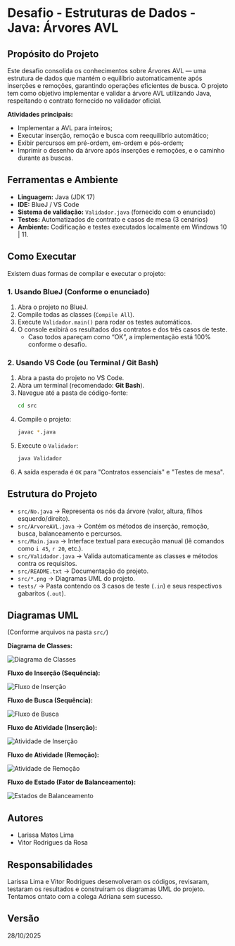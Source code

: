 # Desafio - Estruturas de Dados - Java: Árvores AVL

## Propósito do Projeto

Este desafio consolida os conhecimentos sobre Árvores AVL — uma estrutura de dados que mantém o equilíbrio automaticamente após inserções e remoções, garantindo operações eficientes de busca. O projeto tem como objetivo implementar e validar a árvore AVL utilizando Java, respeitando o contrato fornecido no validador oficial.

**Atividades principais:**

* Implementar a AVL para inteiros;
* Executar inserção, remoção e busca com reequilíbrio automático;
* Exibir percursos em pré-ordem, em-ordem e pós-ordem;
* Imprimir o desenho da árvore após inserções e remoções, e o caminho durante as buscas.

## Ferramentas e Ambiente

* **Linguagem:** Java (JDK 17)
* **IDE:** BlueJ / VS Code
* **Sistema de validação:** `Validador.java` (fornecido com o enunciado)
* **Testes:** Automatizados de contrato e casos de mesa (3 cenários)
* **Ambiente:** Codificação e testes executados localmente em Windows 10 | 11.

## Como Executar

Existem duas formas de compilar e executar o projeto:

### 1. Usando BlueJ (Conforme o enunciado)

1.  Abra o projeto no BlueJ.
2.  Compile todas as classes (`Compile All`).
3.  Execute `Validador.main()` para rodar os testes automáticos.
4.  O console exibirá os resultados dos contratos e dos três casos de teste.
    * Caso todos apareçam como “OK”, a implementação está 100% conforme o desafio.

### 2. Usando VS Code (ou Terminal / Git Bash)

1.  Abra a pasta do projeto no VS Code.
2.  Abra um terminal (recomendado: **Git Bash**).
3.  Navegue até a pasta de código-fonte:
    ```bash
    cd src
    ```
4.  Compile o projeto:
    ```bash
    javac *.java
    ```
5.  Execute o `Validador`:
    ```bash
    java Validador
    ```
6.  A saída esperada é `OK` para "Contratos essenciais" e "Testes de mesa".

## Estrutura do Projeto

* `src/No.java` → Representa os nós da árvore (valor, altura, filhos esquerdo/direito).
* `src/ArvoreAVL.java` → Contém os métodos de inserção, remoção, busca, balanceamento e percursos.
* `src/Main.java` → Interface textual para execução manual (lê comandos como `i 45`, `r 20`, etc.).
* `src/Validador.java` → Valida automaticamente as classes e métodos contra os requisitos.
* `src/README.txt` → Documentação do projeto.
* `src/*.png` → Diagramas UML do projeto.
* `tests/` → Pasta contendo os 3 casos de teste (`.in`) e seus respectivos gabaritos (`.out`).

## Diagramas UML

(Conforme arquivos na pasta `src/`)

**Diagrama de Classes:**

![Diagrama de Classes](src/UML_Classes.png)

**Fluxo de Inserção (Sequência):**

![Fluxo de Inserção](src/UML_SequenciaInsercao.png)

**Fluxo de Busca (Sequência):**

![Fluxo de Busca](src/UML_SequenciaBusca.png)

**Fluxo de Atividade (Inserção):**

![Atividade de Inserção](src/UML_InserçãoAVL.png)

**Fluxo de Atividade (Remoção):**

![Atividade de Remoção](src/UML_RemoçãoAVL.png)

**Fluxo de Estado (Fator de Balanceamento):**

![Estados de Balanceamento](src/UML_Estados.png)

## Autores

* Larissa Matos Lima
* Vitor Rodrigues da Rosa

## Responsabilidades

Larissa Lima e Vitor Rodrigues desenvolveram os códigos, revisaram, testaram os resultados e construíram os diagramas UML do projeto.
Tentamos cntato com a colega Adriana sem sucesso.

## Versão

28/10/2025
